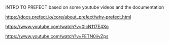 INTRO TO PREFECT based on some youtube videos and the documentation


https://docs.prefect.io/core/about_prefect/why-prefect.html

https://www.youtube.com/watch?v=0IcN117E4Xo

https://www.youtube.com/watch?v=FETN0iivZps
